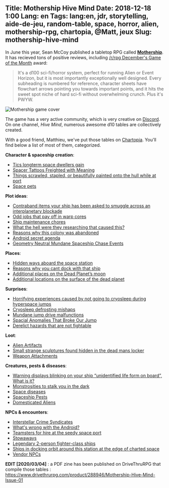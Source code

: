 Title: Mothership Hive Mind
Date: 2018-12-18 1:00
Lang: en
Tags: lang:en, jdr, storytelling, aide-de-jeu, random-table, space, horror, alien, mothership-rpg, chartopia, @Matt, jeux
Slug: mothership-hive-mind
---
In June this year, Sean McCoy published a tabletop RPG called [**Mothership**](http://www.tuesdayknightgames.com/mothership/).
It has recieved tons of positive reviews, including [/r/rpg December's Game of the Month](https://www.reddit.com/r/rpg/comments/a2d66a/mothership_by_sean_mccoy_is_decembers_game_of_the/) award:

> It's a d100 sci-fi/horror system, perfect for running Alien or Event Horizon, but it is most importantly exceptionally well designed.
> Every subheading is numbered for reference, character sheets have flowchart arrows pointing you towards important points,
> and it hits the sweet spot niche of hard sci-fi without overwhelming crunch. Plus it's PWYW.

![Mothership game cover](/lucas/mothership-rpg.jpg)

The game has a very active community, which is very creative on [Discord](https://discordapp.com/channels/461670627468771329/511645986288959500).
On one channel, _Hive Mind_, numerous awesome d10 tables are collectively created.

With a good friend, Matthieu, we've put those tables on [Chartopia](https://chartopia.d12dev.com/en/search/?q=mothership).
You'll find below a list of most of them, categorized.

**Character & spaceship creation**:

- [Tics longterm space dwellers gain](https://chartopia.d12dev.com/en/chart/4515/)
- [Spacer Tattoos Freighted with Meaning](https://chartopia.d12dev.com/en/chart/4521/)
- [Things scrawled, stapled, or beautifully painted onto the hull while at port](https://chartopia.d12dev.com/en/chart/4520/)
- [Space pets](https://chartopia.d12dev.com/en/chart/4462/)

**Plot ideas**:

- [Contraband items your ship has been asked to smuggle across an interplanetary blockade](https://chartopia.d12dev.com/en/chart/4500/)
- [Odd jobs that pay off in warp cores](https://chartopia.d12dev.com/en/chart/4431/)
- [Ship maintenance chores](https://chartopia.d12dev.com/en/chart/4498/)
- [What the hell were they researching that caused this?](https://chartopia.d12dev.com/en/chart/4491/)
- [Reasons why this colony was abandoned](https://chartopia.d12dev.com/en/chart/4434/)
- [Android secret agenda](https://chartopia.d12dev.com/en/chart/4506/)
- [Geometry Neutral Mundane Spaceship Chase Events](https://chartopia.d12dev.com/en/chart/4494/)

**Places**:

- [Hidden ways aboard the space station](https://chartopia.d12dev.com/en/chart/4513/)
- [Reasons why you cant dock with that ship](https://chartopia.d12dev.com/en/chart/4519/)
- [Additional places on the Dead Planet’s moon](https://chartopia.d12dev.com/en/chart/4509/)
- [Additional locations on the surface of the dead planet](https://chartopia.d12dev.com/en/chart/4510/)

**Surprises**:

- [Horrifying experiences caused by not going to cryosleep during hyperspace jumps](https://chartopia.d12dev.com/en/chart/4514/)
- [Cryosleep defrosting mishaps](https://chartopia.d12dev.com/en/chart/4430/)
- [Mundane jump drive malfunctions](https://chartopia.d12dev.com/en/chart/4460/)
- [Spacial Anomalies That Broke Our Jump](https://chartopia.d12dev.com/en/chart/4435/)
- [Derelict hazards that are not fightable](https://chartopia.d12dev.com/en/chart/4438/)

**Loot**:

- [Alien Artifacts](https://chartopia.d12dev.com/en/chart/4501/)
- [Small strange sculptures found hidden in the dead mans locker](https://chartopia.d12dev.com/en/chart/4433/)
- [Weapon Attachments](https://chartopia.d12dev.com/en/chart/4458/)

**Creatures, pests & diseases**:

- [Warning displays blinking on your ship “unidentified life form on board”, What is it?](https://chartopia.d12dev.com/en/chart/4499/)
- [Monstrosities to stalk you in the dark](https://chartopia.d12dev.com/en/chart/4439/)
- [Space diseases](https://chartopia.d12dev.com/en/chart/4508/)
- [Spaceship Pests](https://chartopia.d12dev.com/en/chart/4522/)
- [Domesticated Aliens](https://chartopia.d12dev.com/en/chart/4535/)

**NPCs & encounters**:

- [Interstellar Crime Syndicates](https://chartopia.d12dev.com/en/chart/4511/)
- [What's wrong with the Android?](https://chartopia.d12dev.com/en/chart/4436/)
- [Teamsters for hire at the seedy space port](https://chartopia.d12dev.com/en/chart/4432/)
- [Stowaways](https://chartopia.d12dev.com/en/chart/4516/)
- [Legendary 2-person fighter-class ships](https://chartopia.d12dev.com/en/chart/4459/)
- [Ships in docking orbit around this station at the edge of charted space](https://chartopia.d12dev.com/en/chart/4437/)
- [Vendor NPCs](https://chartopia.d12dev.com/en/chart/4461/)

**EDIT [2020/03/04]** : a PDF zine has been published on DriveThruRPG that compile those tables :
<https://www.drivethrurpg.com/product/288946/Mothership-Hive-Mind-Issue-01>
